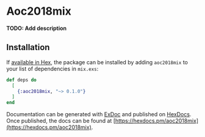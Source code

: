 # Aoc2018mix

**TODO: Add description**

## Installation

If [available in Hex](https://hex.pm/docs/publish), the package can be installed
by adding `aoc2018mix` to your list of dependencies in `mix.exs`:

```elixir
def deps do
  [
    {:aoc2018mix, "~> 0.1.0"}
  ]
end
```

Documentation can be generated with [ExDoc](https://github.com/elixir-lang/ex_doc)
and published on [HexDocs](https://hexdocs.pm). Once published, the docs can
be found at [https://hexdocs.pm/aoc2018mix](https://hexdocs.pm/aoc2018mix).

